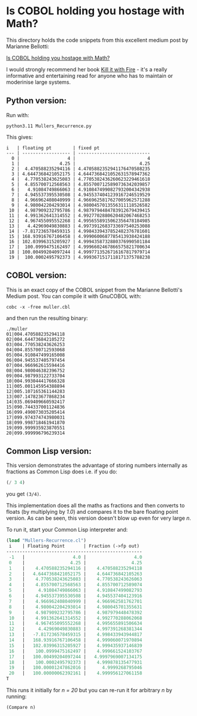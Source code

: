 # Is COBOL holding you hostage with Math?

This directory holds the code snippets from this excellent medium post by Marianne Bellotti:

[Is COBOL holding you hostage with Math?](https://medium.com/the-technical-archaeologist/is-cobol-holding-you-hostage-with-math-5498c0eb428b)

I would strongly recommend her book [Kill it with Fire](https://www.amazon.co.uk/Kill-Fire-Manage-Computer-Systems-ebook/dp/B08CTFY4JP/) - it's a really informative and entertaining read for anyone who has to maintain or moderinise large systems.

## Python version:

Run with:

```
python3.11 Mullers_Recurrence.py
```

This gives:

```
i   | floating pt        | fixed pt
--- | ------------------ | ---------------------------
  0 |                  4 |                           4
  1 |               4.25 |                        4.25
  2 |  4.470588235294116 | 4.4705882352941176470588235
  3 | 4.6447368421052175 | 4.6447368421052631578947362
  4 |  4.770538243625083 | 4.7705382436260623229461618
  5 |  4.855700712568563 | 4.8557007125890736342039857
  6 |   4.91084749866063 | 4.9108474990827932004342938
  7 |  4.945537395530508 | 4.9455374041239167246519529
  8 |  4.966962408040999 | 4.9669625817627005962571288
  9 |  4.980042204293014 | 4.9800457013556311118526582
 10 |  4.987909232795786 | 4.9879794484783912679439415
 11 |  4.991362641314552 | 4.9927702880620482067468253
 12 |  4.967455095552268 | 4.9956558915062356478184985
 13 |   4.42969049830883 | 4.9973912683733697540253088
 14 | -7.817236578459315 | 4.9984339437852482376781601
 15 | 168.93916767106458 | 4.9990600687785413938424188
 16 | 102.03996315205927 | 4.9994358732880376990501184
 17 |  100.0999475162497 | 4.9996602467866575821700634
 18 | 100.00499204097244 | 4.9997713526716167817979714
 19 |  100.0002495792373 | 4.9993671517118171375788238
```

## COBOL version:

This is an exact copy of the COBOL snippet from the Marianne Bellotti's Medium post.  You can compile it with GnuCOBOL with:

```
cobc -x -free muller.cbl
```

and then run the resulting binary:

```
./muller
01|004.470588235294118
02|004.644736842105272
03|004.770538243626253
04|004.855700712593068
05|004.910847499165008
06|004.945537405797454
07|004.966962615594416
08|004.980046382396752
09|004.987993122733704
10|004.993044417666328
11|005.001145954388894
12|005.107165361144283
13|007.147823677868234
14|035.069409660592417
15|090.744337001124836
16|099.490073035205414
17|099.974374743980031
18|099.998718461941870
19|099.999935923870551
20|099.999996796239314
```

## Common Lisp version:

This version demonstrates the advantage of storing numbers internally as fractions as Common Lisp does i.e. if you do:

```lisp
(/ 3 4)
```

you get `(3/4)`.

This implementation does all the maths as fractions and then converts to floats (by multiplying by *1.0*) and compares it to the bare floating point version. As can be seen, this version doesn't blow up even for very large *n*.

To run it, start your Common Lisp interpreter and:

```lisp
(load "Mullers-Recurrence.cl")
 i    | Floating Point       | Fraction (->fp out) 
---------------------------------------------------
 -1   |                  4.0 |                  4.0
 0    |                 4.25 |                 4.25
 1    |    4.470588235294116 |    4.470588235294118
 2    |   4.6447368421052175 |    4.644736842105263
 3    |    4.770538243625083 |    4.770538243626063
 4    |    4.855700712568563 |    4.855700712589074
 5    |     4.91084749866063 |    4.910847499082793
 6    |    4.945537395530508 |    4.945537404123916
 7    |    4.966962408040999 |    4.966962581762701
 8    |    4.980042204293014 |    4.980045701355631
 9    |    4.987909232795786 |    4.987979448478392
 10   |    4.991362641314552 |    4.992770288062068
 11   |    4.967455095552268 |    4.995655891506634
 12   |     4.42969049830883 |    4.997391268381344
 13   |   -7.817236578459315 |    4.998433943944817
 14   |   168.93916767106458 |    4.999060071970894
 15   |   102.03996315205927 |    4.999435937146839
 16   |    100.0999475162497 |    4.999661524103767
 17   |   100.00499204097244 |   4.9997969007134175
 18   |    100.0002495792373 |    4.999878135477931
 19   |   100.00001247862016 |      4.9999268795046
 20   |   100.00000062392161 |    4.999956127061158
T
```

This runs it initially for *n = 20* but you can re-run it for arbitrary *n* by running:

```lisp
(Compare n)
```




